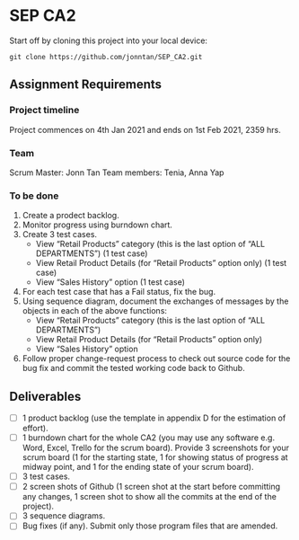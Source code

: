 # SEP CA2

Start off by cloning this project into your local device:
```
git clone https://github.com/jonntan/SEP_CA2.git
```

## Assignment Requirements

### Project timeline
Project commences on 4th Jan 2021 and ends on 1st Feb 2021, 2359 hrs.

### Team
Scrum Master: Jonn Tan 
Team members: Tenia, Anna Yap

### To be done
1. Create a prodect backlog.
2. Monitor progress using burndown chart.
3. Create 3 test cases.
   - View “Retail Products” category (this is the last option of “ALL
DEPARTMENTS”) (1 test case)
   - View Retail Product Details (for “Retail Products” option only) (1 test case)
   - View “Sales History” option (1 test case)
4. For each test case that has a Fail status, fix the bug.
5. Using sequence diagram, document the exchanges of messages by the objects in each of the above functions:
   - View “Retail Products” category (this is the last option of “ALL DEPARTMENTS”)
   - View Retail Product Details (for “Retail Products” option only)
   - View “Sales History” option
6. Follow proper change-request process to check out source code for the bug fix and commit the tested working code back to Github.

## Deliverables
- [ ] 1 product backlog (use the template in appendix D for the estimation of effort).
- [ ] 1 burndown chart for the whole CA2 (you may use any software e.g. Word, Excel, Trello for the scrum board). Provide 3 screenshots for your scrum board (1 for the starting state, 1 for showing status of progress at midway point, and 1 for the ending state of your scrum board).
- [ ] 3 test cases.
- [ ] 2 screen shots of Github (1 screen shot at the start before committing any changes, 1
screen shot to show all the commits at the end of the project).
- [ ] 3 sequence diagrams.
- [ ] Bug fixes (if any). Submit only those program files that are amended.
